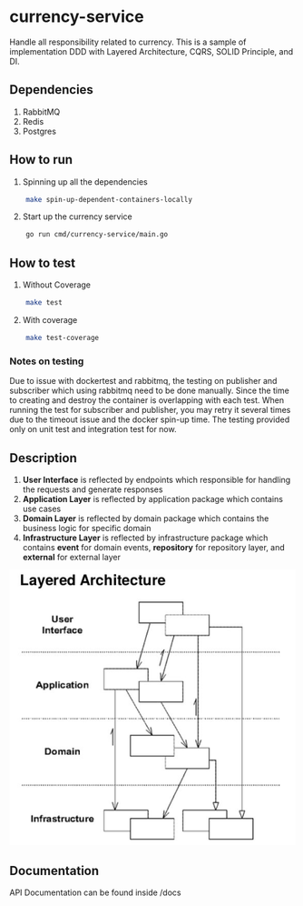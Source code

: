 # currency-service
Handle all responsibility related to currency. This is a sample of implementation DDD with Layered Architecture, CQRS, SOLID Principle, and DI. 

## Dependencies
1. RabbitMQ
2. Redis
3. Postgres

## How to run
1. Spinning up all the dependencies
```bash
    make spin-up-dependent-containers-locally
```
2. Start up the currency service
```bash
    go run cmd/currency-service/main.go
```

## How to test
1. Without Coverage
```bash
    make test
```
2. With coverage
```bash
    make test-coverage
```

### Notes on testing
Due to issue with dockertest and rabbitmq, the testing on publisher and subscriber which using rabbitmq need to be done manually. Since the time to creating and destroy the container is overlapping with each test. When running the test for subscriber and publisher, you may retry it several times due to the timeout issue and the docker spin-up time.
The testing provided only on unit test and integration test for now.

## Description
1. **User Interface** is reflected by endpoints which responsible for handling the requests and generate responses
2. **Application Layer** is reflected by application package which contains use cases
3. **Domain Layer** is reflected by domain package which contains the business logic for specific domain
4. **Infrastructure Layer** is reflected by infrastructure package which contains **event** for domain events, **repository** for repository layer, and **external** for external layer

![Layered Architecture - Eric Evans, 2003](https://github.com/angryronald/currency-service/blob/main/docs/DDD-Layered-Architecture.jpg)

## Documentation
API Documentation can be found inside /docs
